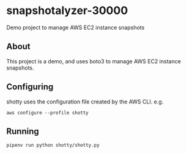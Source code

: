 # snapshotalyzer-30000

Demo project to manage AWS EC2 instance snapshots

## About

This project is a demo, and uses boto3 to manage AWS EC2 instance snapshots.

## Configuring

shotty uses the configuration file created by the AWS CLI. e.g.

`aws configure --profile shotty`

## Running

`pipenv run python shotty/shotty.py`